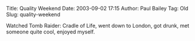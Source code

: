 Title: Quality Weekend
Date: 2003-09-02 17:15
Author: Paul Bailey
Tag: Old
Slug: quality-weekend

Watched Tomb Raider: Cradle of Life, went down to London, got drunk, met
someone quite cool, enjoyed myself.
